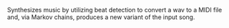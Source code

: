 Synthesizes music by utilizing beat detection to convert a wav to a MIDI file and, via Markov chains, produces a new variant of the input song.
